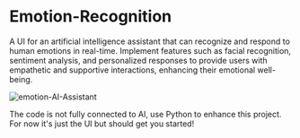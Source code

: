 # Emotion-Recognition
A UI for an artificial intelligence assistant that can recognize and respond to human emotions in real-time. Implement features such as facial recognition, sentiment analysis, and personalized responses to provide users with empathetic and supportive interactions, enhancing their emotional well-being.

![emotion-AI-Assistant](https://github.com/kyliegrass/Emotion-Recognition/assets/91041358/af4bfc35-3581-4fff-b783-8cc01a9891d3)

The code is not fully connected to AI, use Python to enhance this project. For now it's just the UI but should get you started!
